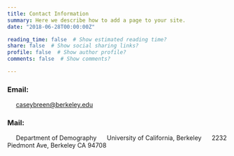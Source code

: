 ```yaml
---
title: Contact Information
summary: Here we describe how to add a page to your site.
date: "2018-06-28T00:00:00Z"

reading_time: false  # Show estimated reading time?
share: false  # Show social sharing links?
profile: false  # Show author profile?
comments: false  # Show comments?

---
```


### Email: 
&nbsp;&nbsp;&nbsp;&nbsp; caseybreen@berkeley.edu


### Mail:
&nbsp;&nbsp;&nbsp;&nbsp; Department of Demography
&nbsp;&nbsp;&nbsp;&nbsp; University of California, Berkeley 
&nbsp;&nbsp;&nbsp;&nbsp; 2232 Piedmont Ave, Berkeley CA 94708
